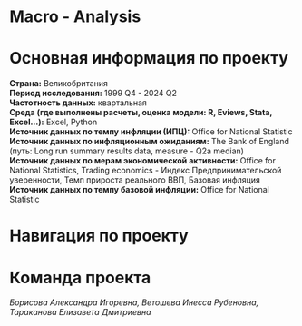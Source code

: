 # Macro - Analysis
# Основная информация по проекту
**Страна:**	Великобритания  
**Период исследования:**	1999 Q4 - 2024 Q2  
**Частотность данных:**	квартальная  
**Среда (где выполнены расчеты, оценка модели: R, Eviews, Stata, Excel…):**	Excel, Python  
**Источник данных по темпу инфляции (ИПЦ):** Office for National Statistic  
**Источник данных по инфляционным ожиданиям:** The Bank of England (путь: Long run summary results data, measure - Q2a median)  
**Источник данных по мерам экономической активности:** Office for National Statistics, Trading economics - Индекс Предпринимательской уверенности, Темп прироста реального ВВП, Базовая инфляция  
**Источник данных по темпу базовой инфляции:** Office for National Statistic  
# Навигация по проекту
# Команда проекта
*Борисова Александра Игоревна, Ветошева Инесса Рубеновна, Тараканова Елизавета Дмитриевна*


